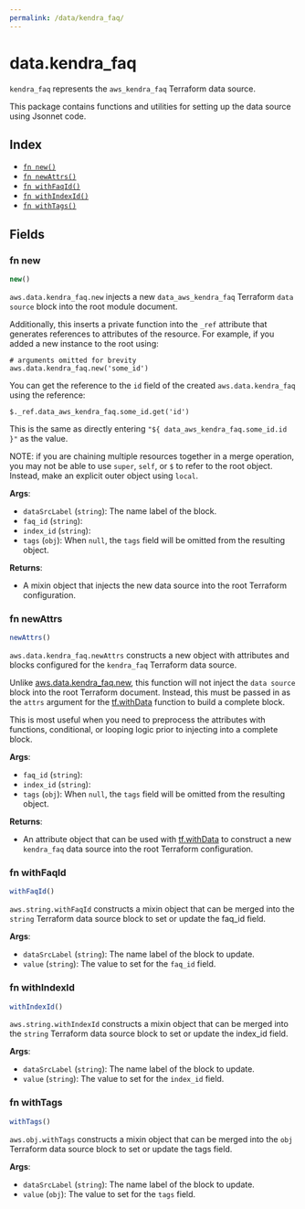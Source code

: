 ```yaml
---
permalink: /data/kendra_faq/
---
```


# data.kendra_faq

`kendra_faq` represents the `aws_kendra_faq` Terraform data source.



This package contains functions and utilities for setting up the data source using Jsonnet code.


## Index

* [`fn new()`](#fn-new)
* [`fn newAttrs()`](#fn-newattrs)
* [`fn withFaqId()`](#fn-withfaqid)
* [`fn withIndexId()`](#fn-withindexid)
* [`fn withTags()`](#fn-withtags)

## Fields

### fn new

```ts
new()
```


`aws.data.kendra_faq.new` injects a new `data_aws_kendra_faq` Terraform `data source`
block into the root module document.

Additionally, this inserts a private function into the `_ref` attribute that generates references to attributes of the
resource. For example, if you added a new instance to the root using:

    # arguments omitted for brevity
    aws.data.kendra_faq.new('some_id')

You can get the reference to the `id` field of the created `aws.data.kendra_faq` using the reference:

    $._ref.data_aws_kendra_faq.some_id.get('id')

This is the same as directly entering `"${ data_aws_kendra_faq.some_id.id }"` as the value.

NOTE: if you are chaining multiple resources together in a merge operation, you may not be able to use `super`, `self`,
or `$` to refer to the root object. Instead, make an explicit outer object using `local`.

**Args**:
  - `dataSrcLabel` (`string`): The name label of the block.
  - `faq_id` (`string`): 
  - `index_id` (`string`): 
  - `tags` (`obj`):  When `null`, the `tags` field will be omitted from the resulting object.

**Returns**:
- A mixin object that injects the new data source into the root Terraform configuration.


### fn newAttrs

```ts
newAttrs()
```


`aws.data.kendra_faq.newAttrs` constructs a new object with attributes and blocks configured for the `kendra_faq`
Terraform data source.

Unlike [aws.data.kendra_faq.new](#fn-kendra_faqnew), this function will not inject the `data source`
block into the root Terraform document. Instead, this must be passed in as the `attrs` argument for the
[tf.withData](https://github.com/tf-libsonnet/core/tree/main/docs#fn-withdata) function to build a complete block.

This is most useful when you need to preprocess the attributes with functions, conditional, or looping logic prior to
injecting into a complete block.

**Args**:
  - `faq_id` (`string`): 
  - `index_id` (`string`): 
  - `tags` (`obj`):  When `null`, the `tags` field will be omitted from the resulting object.

**Returns**:
  - An attribute object that can be used with [tf.withData](https://github.com/tf-libsonnet/core/tree/main/docs#fn-withdata) to construct a new `kendra_faq` data source into the root Terraform configuration.


### fn withFaqId

```ts
withFaqId()
```

`aws.string.withFaqId` constructs a mixin object that can be merged into the `string`
Terraform data source block to set or update the faq_id field.



**Args**:
  - `dataSrcLabel` (`string`): The name label of the block to update.
  - `value` (`string`): The value to set for the `faq_id` field.


### fn withIndexId

```ts
withIndexId()
```

`aws.string.withIndexId` constructs a mixin object that can be merged into the `string`
Terraform data source block to set or update the index_id field.



**Args**:
  - `dataSrcLabel` (`string`): The name label of the block to update.
  - `value` (`string`): The value to set for the `index_id` field.


### fn withTags

```ts
withTags()
```

`aws.obj.withTags` constructs a mixin object that can be merged into the `obj`
Terraform data source block to set or update the tags field.



**Args**:
  - `dataSrcLabel` (`string`): The name label of the block to update.
  - `value` (`obj`): The value to set for the `tags` field.
